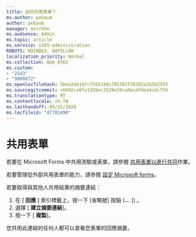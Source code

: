 ```yaml
---
title: 如何共用表單？
ms.author: pebaum
author: pebaum
manager: mnirkhe
ms.audience: Admin
ms.topic: article
ms.service: o365-administration
ROBOTS: NOINDEX, NOFOLLOW
localization_priority: Normal
ms.collection: Adm_O365
ms.custom:
- "2543"
- "9000672"
ms.openlocfilehash: 5bea2ab14fcf585344c795302f38202a2b582593
ms.sourcegitcommit: c6692ce0fa1358ec3529e59ca0ecdfdea4cdc759
ms.translationtype: MT
ms.contentlocale: zh-TW
ms.lasthandoff: 09/15/2020
ms.locfileid: "47781490"
---
```

# <a name="share-a-form"></a>共用表單

若要在 Microsoft Forms 中共用測驗或表單，請參閱 [共用表單以進行共同](https://support.office.com/article/Share-a-form-to-collaborate-d5bb5cf0-8401-4c15-bb8c-8e108cd7e69b)作業。

若要管理從外部共用表單的能力，請參閱 [設定 Microsoft forms](https://support.office.com/article/set-up-microsoft-forms-cc52287a-4550-464d-9a1b-457bf9df2240)。 

若要取得與其他人共用結果的摘要連結：

1. 在 [ **回應** ] 索引標籤上，按一下 [省略號] 按鈕 (**...** ]) 。
3. 選擇 [ **建立摘要連結**]。
4. 按一下 [ **複製**]。

您共用此連結的任何人都可以查看您表單的回應摘要。